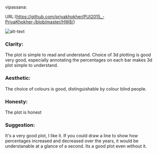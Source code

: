 vipassana:

URL:(https://github.com/priyakhokher/PUI2015_-PriyaKhokher-/blob/master/HW8/)

![alt-text](https://github.com/priyakhokher/PUI2015_-PriyaKhokher-/blob/master/HW8/plot.png)

### Clarity:
The plot is simple to read and understand. Choice of 3d plotting is good very good, especially annotating the percentages on each bar makes 3d plot simple to understand.

### Aesthetic:
The choice of colours is good, distinguishable by colour blind people. 

### Honesty:
The plot is honest 

### Suggestion:
It's a very good plot, I like it. If you could draw a line to show how percentages increased and decreased over the years, it would be understanable at a glance of a second. Its a good plot even without it.
